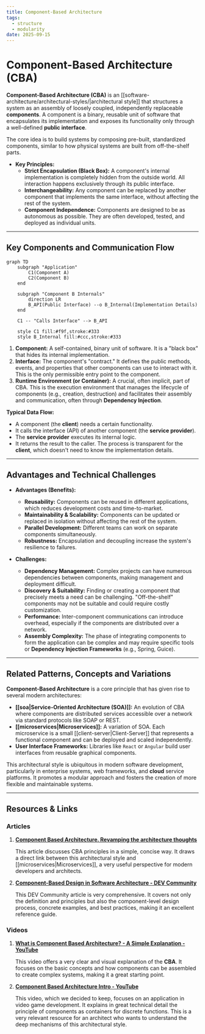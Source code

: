 ```yaml
---
title: Component-Based Architecture
tags:
  - structure
  - modularity
date: 2025-09-15
---
```

# Component-Based Architecture (CBA)

**Component-Based Architecture (CBA)** is an [[software-architecture/architectural-styles/|architectural style]] that structures a system as an assembly of loosely coupled, independently replaceable **components**. A component is a binary, reusable unit of software that encapsulates its implementation and exposes its functionality only through a well-defined **public interface**.

The core idea is to build systems by composing pre-built, standardized components, similar to how physical systems are built from off-the-shelf parts.

* **Key Principles:**
    * **Strict Encapsulation (Black Box):** A component's internal implementation is completely hidden from the outside world. All interaction happens exclusively through its public interface.
    * **Interchangeability:** Any component can be replaced by another component that implements the same interface, without affecting the rest of the system.
    * **Component Independence:** Components are designed to be as autonomous as possible. They are often developed, tested, and deployed as individual units.

---

## Key Components and Communication Flow

```mermaid
graph TD
    subgraph "Application"
        C1(Component A)
        C2(Component B)
    end

    subgraph "Component B Internals"
        direction LR
        B_API(Public Interface) --o B_Internal(Implementation Details)
    end

    C1 -- "Calls Interface" --> B_API

    style C1 fill:#f9f,stroke:#333
    style B_Internal fill:#ccc,stroke:#333
```

1.  **Component:** A self-contained, binary unit of software. It is a "black box" that hides its internal implementation.
2.  **Interface:** The component's "contract." It defines the public methods, events, and properties that other components can use to interact with it. This is the only permissible entry point to the component.
3.  **Runtime Environment (or Container):** A crucial, often implicit, part of CBA. This is the execution environment that manages the lifecycle of components (e.g., creation, destruction) and facilitates their assembly and communication, often through **Dependency Injection**.

**Typical Data Flow:**
* A component (the **client**) needs a certain functionality.
* It calls the interface (API) of another component (the **service provider**).
* The **service provider** executes its internal logic.
* It returns the result to the caller. The process is transparent for the **client**, which doesn't need to know the implementation details.

---

## Advantages and Technical Challenges

* **Advantages (Benefits):**
    * **Reusability:** Components can be reused in different applications, which reduces development costs and time-to-market.
    * **Maintainability & Scalability:** Components can be updated or replaced in isolation without affecting the rest of the system.
    * **Parallel Development:** Different teams can work on separate components simultaneously.
    * **Robustness:** Encapsulation and decoupling increase the system's resilience to failures.

* **Challenges:**
    * **Dependency Management:** Complex projects can have numerous dependencies between components, making management and deployment difficult.
    * **Discovery & Suitability:** Finding or creating a component that precisely meets a need can be challenging. "Off-the-shelf" components may not be suitable and could require costly customization.
    * **Performance:** Inter-component communications can introduce overhead, especially if the components are distributed over a network.
    * **Assembly Complexity:** The phase of integrating components to form the application can be complex and may require specific tools or **Dependency Injection Frameworks** (e.g., Spring, Guice).

---

## Related Patterns, Concepts and Variations

**Component-Based Architecture** is a core principle that has given rise to several modern architectures:

* **[[soa|Service-Oriented Architecture (SOA)]]:** An evolution of CBA where components are distributed services accessible over a network via standard protocols like SOAP or REST.
* **[[microservices|Microservices]]:** A variation of SOA. Each microservice is a small [[client-server|Client-Server]] that represents a functional component and can be deployed and scaled independently.
* **User Interface Frameworks:** Libraries like `React` or `Angular` build user interfaces from reusable graphical components.

This architectural style is ubiquitous in modern software development, particularly in enterprise systems, web frameworks, and **cloud** service platforms. It promotes a modular approach and fosters the creation of more flexible and maintainable systems.

---

## **Resources & Links**

### **Articles**

1.  **[Component Based Architecture. Revamping the architecture thoughts](https://medium.com/omarelgabrys-blog/component-based-architecture-3c3c23c7e348)**
    
    This article discusses CBA principles in a simple, concise way. It draws a direct link between this architectural style and [[microservices|Microservices]], a very useful perspective for modern developers and architects.
    
2.  **[Component-Based Design in Software Architecture - DEV Community](https://dev.to/lovestaco/component-based-design-in-software-architecture-pbf)**
    
    This DEV Community article is very comprehensive. It covers not only the definition and principles but also the component-level design process, concrete examples, and best practices, making it an excellent reference guide.

### **Videos**

1.  **[What is Component Based Architecture? - A Simple Explanation - YouTube](https://www.youtube.com/watch?v=inu5XtR4VZ8)**
    
    This video offers a very clear and visual explanation of the **CBA**. It focuses on the basic concepts and how components can be assembled to create complex systems, making it a great starting point.

2.  **[Component Based Architecture Intro - YouTube](https://www.youtube.com/watch?v=X9hk56yyyu4)**
    
    This video, which we decided to keep, focuses on an application in video game development. It explains in great technical detail the principle of components as containers for discrete functions. This is a very relevant resource for an architect who wants to understand the deep mechanisms of this architectural style.
